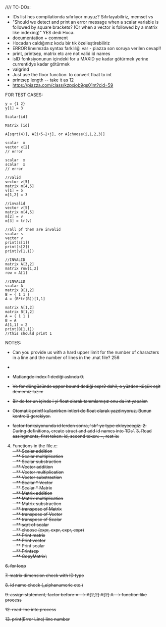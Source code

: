 
//// TO-DOs:

- IDs list hes compilationda sıfırlıyor muyuz? Sıfırlayabiliriz, memset vs
- "Should we detect and print an error message when a scalar variable is followed by square brackets? (Or when a vector is followed by a matrix like indexing)" YES dedi Hoca.
- documentation + comment
- Hocadan caldığımız kodu bir tık özelleştirebiliriz
- ERROR lineımızda syntax farklılığı var - piazza son soruya verilen cevap!!
- print, printsep, matrix etc are not valid id names
- isID fonksiyonunun içindeki for u MAXID ye kadar götürmek yerine currentidye kadar götürmek
- valgrind
- Just use the floor function  to convert float to int
- printsep length -- take it as 12
- https://piazza.com/class/kzpxjob9qs01nt?cid=59



FOR TEST CASES: 

```vector y[2]
y = {1 2}
y[1] = 3
```

```
Scalar[id]
```

```
Matrix [id]
```

```
A[sqrt(4)], A[i+5-2+j], or A[choose(i,1,2,3)]
```

```
scalar  x
vector x[2]
// error
```

```
scalar  x
scalar  x
// error
```

```
//valid
vector v[5]
matrix m[4,5]
v[1] = 5
m[1,2] = 3
```

```
//invalid
vector v[5]
matrix m[4,5]
m[2] = v
m[3] = tr(v)
```

```
//all pf them are invalid
scalar s
vector v
print(s[1])
print(s[2])
print(v[1,1])
```

```
//INVALID
matrix A[3,2]
matrix row[1,2]
row = A[1]
```

```
//INVALID
scalar A
matrix B[1,2]
B = { 1 1 }
A = (B*tr(B))[1,1]
```

```
matrix A[1,2]
matrix B[1,2]
A = { 1 1 }
B = A
A[1,1] = 2
print(B[1,1])
//this should print 1
```
NOTES:
- Can you provide us with a hard upper limit for the number of characters in a line and the number of lines in the .mat file? 256
- 




- ~~Matlangde index 1 dediği aslında 0.~~
- ~~Ve for döngüsünde upper bound dediği expr2 dahil, o yüzden küçük eşit dememiz lazım~~
- ~~Bir de for un içinde i yi float olarak tanımlamışız onu da int yapalım~~
- ~~Otomatik printf kullanirken intleri de float olarak yazdırıyoruz. Bunun kontrolü gerekiyor.~~
- ~~factor fonksiyonunda id lerden sonra, 'str' ye type ekleyecegiz.~~
~~2. During definitions, create struct and add id names into 'IDs'.~~
~~3. Read assingments, first token: id, second token: =, rest is: <expr>~~
4. Functions in the file.c:\
~~&nbsp;&nbsp;&nbsp;** Scalar addition\
&nbsp;&nbsp;&nbsp;** Scalar multiplication\
&nbsp;&nbsp;&nbsp;** Scalar substraction\
&nbsp;&nbsp;&nbsp;** Vector addition\
&nbsp;&nbsp;&nbsp;** Vector multiplication\
&nbsp;&nbsp;&nbsp;** Vector substraction\
&nbsp;&nbsp;&nbsp;** Scalar * Vector\
&nbsp;&nbsp;&nbsp;** Scalar * Matrix\
&nbsp;&nbsp;&nbsp;** Matrix addition\
&nbsp;&nbsp;&nbsp;** Matrix multiplication\
&nbsp;&nbsp;&nbsp;** Matrix substraction\
&nbsp;&nbsp;&nbsp;** transpose of Matrix\
&nbsp;&nbsp;&nbsp;** transpose of Vector\
&nbsp;&nbsp;&nbsp;** transpose of Scalar\
&nbsp;&nbsp;&nbsp;** sqrt of scalar\
&nbsp;&nbsp;&nbsp;** choose (expr, expr, expr, expr)\
&nbsp;&nbsp;&nbsp;** Print matrix\
&nbsp;&nbsp;&nbsp;** Print vector\
&nbsp;&nbsp;&nbsp;** Print scalar\
&nbsp;&nbsp;&nbsp;** Printsep\
&nbsp;&nbsp;&nbsp;** CopyMatrix~~\
  
~~6. for loop~~
  
~~7. matrix dimension check with ID type~~
  
~~8. id name check (_alphanumeric etc.)~~
  
~~9. assign statement, factor before = --> A[2,2] A[2] A --> function like process~~
  
~~12. read line into process~~
  
~~13. print(Error Line) line number~~
 
